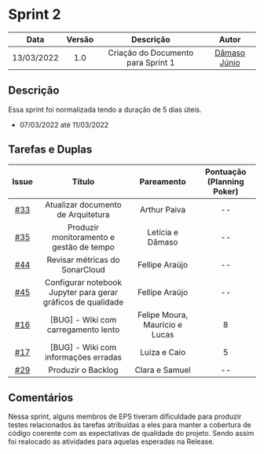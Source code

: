 # Sprint 2

|    Data    | Versão |                Descrição                |                     Autor                     |
| :--------: | :----: | :-------------------------------------: | :-------------------------------------------: |
| 13/03/2022 |  1.0   | Criação do Documento para Sprint 1| [Dâmaso Júnio](https://github.com/juniopereirab) |

## Descrição

Essa sprint foi normalizada tendo a duração de 5 dias úteis.
- 07/03/2022 até 11/03/2022

## Tarefas e Duplas

|    Issue    | Título |                Pareamento                | Pontuação (Planning Poker) |
| :--------: | :----: | :-------------------------------------: | :----: |
| [#33](https://github.com/fga-eps-mds/2021-2-Eu_Pescador-Doc/issues/33) |  Atualizar documento de Arquitetura | Arthur Paiva | -- |
| [#35](https://github.com/fga-eps-mds/2021-2-Eu_Pescador-Doc/issues/35) |  Produzir monitoramento e gestão de tempo | Letícia e Dâmaso | -- |
| [#44](https://github.com/fga-eps-mds/2021-2-Eu_Pescador-Doc/issues/44) |  Revisar métricas do SonarCloud | Fellipe Araújo | -- |
| [#45](https://github.com/fga-eps-mds/2021-2-Eu_Pescador-Doc/issues/45) |  Configurar notebook Jupyter para gerar gráficos de qualidade | Fellipe Araújo | -- |
| [#16](https://github.com/fga-eps-mds/2021-2-Eu_Pescador-Doc/issues/16) |  [BUG] - Wiki com carregamento lento | Felipe Moura, Mauricio e Lucas | 8 |
| [#17](https://github.com/fga-eps-mds/2021-2-Eu_Pescador-Doc/issues/17) |  [BUG] - Wiki com informações erradas  | Luiza e Caio | 5 |
| [#29](https://github.com/fga-eps-mds/2021-2-Eu_Pescador-Doc/issues/29) |  Produzir o Backlog | Clara e Samuel | -- |


## Comentários

Nessa sprint, alguns membros de EPS tiveram dificuldade para produzir testes relacionados às tarefas atribuídas a eles para manter a cobertura de código coerente com as expectativas de qualidade do projeto. Sendo assim foi realocado as atividades para aquelas esperadas na Release.